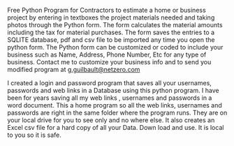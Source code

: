 Free Python Program for Contractors to estimate a home or business project by entering in textboxes the project materials needed and taking photos through the Python form. The form calculates the material amounts including the tax for material purchases. The form saves the entries to a SQLITE database, pdf and csv file to be imported any time you open the python form. The Python form can be customized or coded to include your business such as Name, Address, Phone Number, Etc for any type of business. Contact me to customize your business info and to send you modified program at g.guilbault@netzero.com

I created a login and password program that saves all your usernames, passwords and web links in a Database using this python program. I have been for years saving all my web links , usernames and passwords in a word document. This a home program so all the web links, usernames and passwords are right in the same folder where the program runs. They are on your local drive for you to see only and no where else. It also creates an Excel csv file for a hard copy of all your Data. Down load and use. It is local to you so it is safe.
